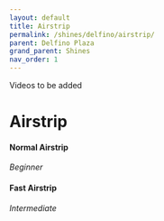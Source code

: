 ```yaml
---
layout: default 
title: Airstrip
permalink: /shines/delfino/airstrip/
parent: Delfino Plaza
grand_parent: Shines
nav_order: 1
---
```

Videos to be added  
# Airstrip
#### Normal Airstrip
*Beginner*  

#### Fast Airstrip
*Intermediate*  
